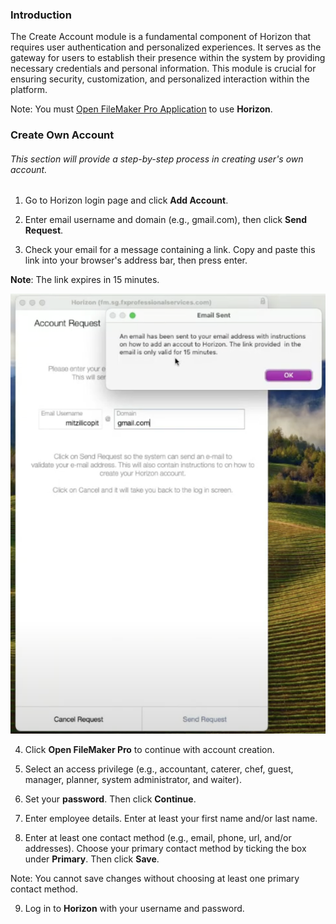 ### Introduction

The Create Account module is a fundamental component of Horizon that requires user authentication and personalized experiences. It serves as the gateway for users to establish their presence within the system by providing necessary credentials and personal information. This module is crucial for ensuring security, customization, and personalized interaction within the platform.

Note: You must [Open FileMaker Pro Application](Open%20FileMaker%20Pro%20Application.md) to use **Horizon**. 
### Create Own Account
###### This section will provide a step-by-step process in creating user's own account.

1. Go to Horizon login page and click **Add Account**.

2. Enter email username and domain (e.g., gmail.com), then click **Send Request**.

3. Check your email for a message containing a link. Copy and paste this link into your browser's address bar, then press enter. 

**Note**: The link expires in 15 minutes.

![](https://github.com/Fx-Professional-Services/HorizonDocs/blob/main/assets/email_sent_modal.png)
 
4. Click **Open FileMaker Pro** to continue with account creation.

5. Select an access privilege (e.g., accountant, caterer, chef, guest, manager, planner, system administrator, and waiter). 

6. Set your **password**. Then click **Continue**.

7. Enter employee details. Enter at least your first name and/or last name.

8. Enter at least one contact method (e.g., email, phone, url, and/or addresses). Choose your primary contact method by ticking the box under **Primary**. Then click **Save**.

Note: You cannot save changes without choosing at least one primary contact method. 

9. Log in to **Horizon** with your username and password.
